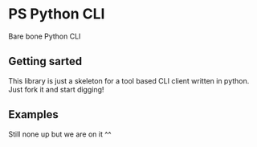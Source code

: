 # PS Python CLI

Bare bone Python CLI

## Getting sarted

This library is just a skeleton for a tool based CLI client written in python. Just fork it and start digging!

## Examples

Still none up but we are on it ^^